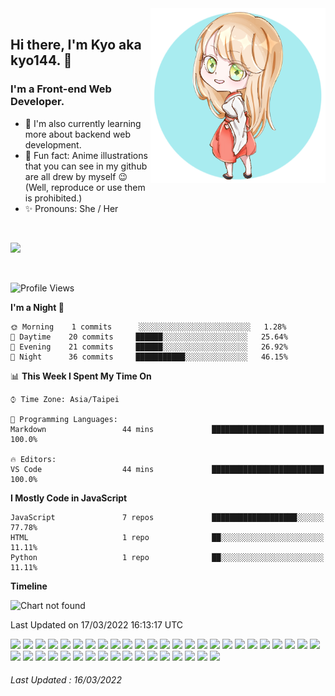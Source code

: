 <img style="width:280px;" align="right" src="./imgs/kyo144-avatar-1.png">
<br />

## Hi there, I'm Kyo aka kyo144. 👋
### I'm a Front-end Web Developer.
- 🌱 I'm also currently learning more about backend web development.
- 💎 Fun fact: Anime illustrations that you can see in my github are all drew by myself 😉 (Well, reproduce or use them is prohibited.)
- ✨ Pronouns: She / Her

<br />

![](https://github-readme-stats.vercel.app/api?username=kyo144&count_private=true&show_icons=true&theme=ayu-mirage&hide=issues,contribs)

<br />

<!--START_SECTION:waka-->
![Profile Views](http://img.shields.io/badge/Profile%20Views-124-blue)

**I'm a Night 🦉** 

```text
🌞 Morning    1 commits      ░░░░░░░░░░░░░░░░░░░░░░░░░   1.28% 
🌆 Daytime    20 commits     ██████░░░░░░░░░░░░░░░░░░░   25.64% 
🌃 Evening    21 commits     ██████░░░░░░░░░░░░░░░░░░░   26.92% 
🌙 Night      36 commits     ███████████░░░░░░░░░░░░░░   46.15%

```


📊 **This Week I Spent My Time On** 

```text
⌚︎ Time Zone: Asia/Taipei

💬 Programming Languages: 
Markdown                 44 mins             █████████████████████████   100.0%

🔥 Editors: 
VS Code                  44 mins             █████████████████████████   100.0%

```

**I Mostly Code in JavaScript** 

```text
JavaScript               7 repos             ███████████████████░░░░░░   77.78% 
HTML                     1 repo              ██░░░░░░░░░░░░░░░░░░░░░░░   11.11% 
Python                   1 repo              ██░░░░░░░░░░░░░░░░░░░░░░░   11.11%

```


**Timeline**

![Chart not found](https://raw.githubusercontent.com/kyo144/kyo144/main/charts/bar_graph.png) 


 Last Updated on 17/03/2022 16:13:17 UTC
<!--END_SECTION:waka-->

![](https://img.shields.io/badge/Next-black?style=for-the-badge&logo=next.js&logoColor=white)
![](https://img.shields.io/badge/react-%2320232a.svg?style=for-the-badge&logo=react&logoColor=%2361DAFB)
![](https://img.shields.io/badge/React_Router-CA4245?style=for-the-badge&logo=react-router&logoColor=white)
![](https://img.shields.io/badge/redux-%23593d88.svg?style=for-the-badge&logo=redux&logoColor=white)
![](https://img.shields.io/badge/typescript-%23007ACC.svg?style=for-the-badge&logo=typescript&logoColor=white)
![](https://img.shields.io/badge/javascript-%23323330.svg?style=for-the-badge&logo=javascript&logoColor=%23F7DF1E)
![](https://img.shields.io/badge/tailwindcss-%2338B2AC.svg?style=for-the-badge&logo=tailwind-css&logoColor=white)
![](https://img.shields.io/badge/styled--components-DB7093?style=for-the-badge&logo=styled-components&logoColor=white)
![](https://img.shields.io/badge/MUI-%230081CB.svg?style=for-the-badge&logo=mui&logoColor=white)
![](https://img.shields.io/badge/Semantic%20UI%20React-%2335BDB2.svg?style=for-the-badge&logo=SemanticUIReact&logoColor=white)
![](https://img.shields.io/badge/bootstrap-%23563D7C.svg?style=for-the-badge&logo=bootstrap&logoColor=white)
![](https://img.shields.io/badge/SASS-hotpink.svg?style=for-the-badge&logo=SASS&logoColor=white)
![](https://img.shields.io/badge/css3-%231572B6.svg?style=for-the-badge&logo=css3&logoColor=white)
![](https://img.shields.io/badge/markdown-%23000000.svg?style=for-the-badge&logo=markdown&logoColor=white)
![](https://img.shields.io/badge/html5-%23E34F26.svg?style=for-the-badge&logo=html5&logoColor=white)
![](https://img.shields.io/badge/flask-%23000.svg?style=for-the-badge&logo=flask&logoColor=white)
![](https://img.shields.io/badge/python-3670A0?style=for-the-badge&logo=python&logoColor=ffdd54)
![](https://img.shields.io/badge/mysql-%2300f.svg?style=for-the-badge&logo=mysql&logoColor=white)
![](https://img.shields.io/badge/AWS-%23FF9900.svg?style=for-the-badge&logo=amazon-aws&logoColor=white)
![](https://img.shields.io/badge/vercel-%23000000.svg?style=for-the-badge&logo=vercel&logoColor=white)
![](https://img.shields.io/badge/firebase-%23039BE5.svg?style=for-the-badge&logo=firebase)
![](https://img.shields.io/badge/docker-%230db7ed.svg?style=for-the-badge&logo=docker&logoColor=white)
![](https://img.shields.io/badge/jenkins-%232C5263.svg?style=for-the-badge&logo=jenkins&logoColor=white)
![](https://img.shields.io/badge/kubernetes-%23326ce5.svg?style=for-the-badge&logo=kubernetes&logoColor=white)
![](https://img.shields.io/badge/GULP-%23CF4647.svg?style=for-the-badge&logo=gulp&logoColor=white)
![](https://img.shields.io/badge/webpack-%238DD6F9.svg?style=for-the-badge&logo=webpack&logoColor=black)
![](https://img.shields.io/badge/ESLint-4B3263?style=for-the-badge&logo=eslint&logoColor=white)
![](https://img.shields.io/badge/NPM-%23000000.svg?style=for-the-badge&logo=npm&logoColor=white)
![](https://img.shields.io/badge/git-%23F05033.svg?style=for-the-badge&logo=git&logoColor=white)
![](https://img.shields.io/badge/github-%23121011.svg?style=for-the-badge&logo=github&logoColor=white)
![](https://img.shields.io/badge/gitlab-%23181717.svg?style=for-the-badge&logo=gitlab&logoColor=white)
![](https://img.shields.io/badge/-Swagger-%23Clojure?style=for-the-badge&logo=swagger&logoColor=white)
![](https://img.shields.io/badge/Postman-FF6C37?style=for-the-badge&logo=postman&logoColor=white)
![](https://img.shields.io/badge/Visual%20Studio%20Code-0078d7.svg?style=for-the-badge&logo=visual-studio-code&logoColor=white)
![](https://img.shields.io/badge/Codesandbox-040404?style=for-the-badge&logo=codesandbox&logoColor=DBDBDB)
![](https://img.shields.io/badge/CodePen-white?style=for-the-badge&logo=codepen&logoColor=black)
![](https://img.shields.io/badge/figma-%23F24E1E.svg?style=for-the-badge&logo=figma&logoColor=white)
![](https://img.shields.io/badge/adobe%20photoshop-%2331A8FF.svg?style=for-the-badge&logo=adobe%20photoshop&logoColor=white)
![](https://img.shields.io/badge/adobe%20illustrator-%23FF9A00.svg?style=for-the-badge&logo=adobe%20illustrator&logoColor=white)
![](https://img.shields.io/badge/Windows-0078D6?style=for-the-badge&logo=windows&logoColor=white)
![](https://img.shields.io/badge/Ubuntu-E95420?style=for-the-badge&logo=ubuntu&logoColor=white)
![](https://img.shields.io/badge/mac%20os-000000?style=for-the-badge&logo=macos&logoColor=F0F0F0)

###### Last Updated : 16/03/2022